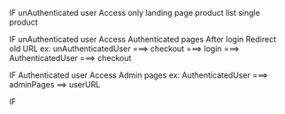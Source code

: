 
IF unAuthenticated user Access only
        landing page
        product list
        single product

IF unAuthenticated user Access Authenticated pages After login Redirect old URL
    ex:
        unAuthenticatedUser ===> checkout ===> login ===>  AuthenticatedUser  ===>  checkout


IF Authenticated user Access Admin pages
    ex:
        AuthenticatedUser  ===>  adminPages  ==>  userURL

IF